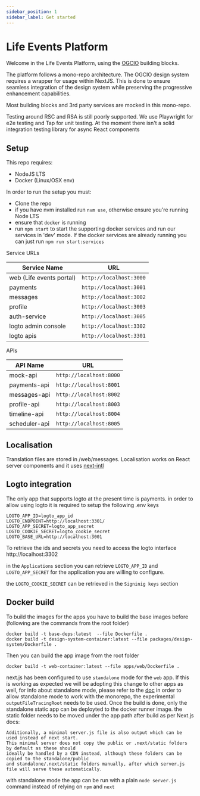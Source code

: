 ```yaml
---
sidebar_position: 1
sidebar_label: Get started
---
```


# Life Events Platform

Welcome in the Life Events Platform, using the [OGCIO](https://www.ogcio.gov.ie/) building blocks.

The platform follows a mono-repo architecture.
The OGCIO design system requires a wrapper for usage within NextJS. This is done to ensure seamless integration of the design system while preserving the progressive enhancement capabilities.

Most building blocks and 3rd party services are mocked in this mono-repo.

Testing around RSC and RSA is still poorly supported. We use Playwright for e2e testing and Tap for unit testing. At the moment there isn't a solid integration testing library for async React components

## Setup

This repo requires:

- NodeJS LTS
- Docker (Linux/OSX env)

In order to run the setup you must:

- Clone the repo
- if you have nvm installed run `nvm use`, otherwise ensure you're running Node LTS
- ensure that `docker` is running
- run `npm start` to start the supporting docker services and run our services in 'dev' mode. If the docker services are already running you can just run `npm run start:services`

Service URLs

| Service Name             | URL                     |
| ------------------------ | ----------------------- |
| web (Life events portal) | `http://localhost:3000` |
| payments                 | `http://localhost:3001` |
| messages                 | `http://localhost:3002` | 
| profile                  | `http://localhost:3003` |
| auth-service             | `http://localhost:3005` |
| logto admin console      | `http://localhost:3302` |
| logto apis               | `http://localhost:3301` |

APIs

| API Name      | URL                     |
| ------------- | ----------------------- |
| mock-api      | `http://localhost:8000` |
| payments-api  | `http://localhost:8001` |
| messages-api  | `http://localhost:8002` |
| profile-api   | `http://localhost:8003` |
| timeline-api  | `http://localhost:8004` |
| scheduler-api | `http://localhost:8005` |

## Localisation

Translation files are stored in /web/messages. Localisation works on React server components and it uses [next-intl](https://next-intl-docs.vercel.app/)

## Logto integration

The only app that supports logto at the present time is payments. in order to allow using logto it is required to setup the following .env keys

```
LOGTO_APP_ID=logto_app_id
LOGTO_ENDPOINT=http://localhost:3301/
LOGTO_APP_SECRET=logto_app_secret
LOGTO_COOKIE_SECRET=logto_cookie_secret
LOGTO_BASE_URL=http://localhost:3001

```

To retrieve the ids and secrets you need to access the logto interface http://localhost:3302

in the `Applications` section you can retrieve `LOGTO_APP_ID` and `LOGTO_APP_SECRET` for the application you are willing to configure.

the `LOGTO_COOKIE_SECRET` can be retrieved in the `Signinig keys` section

## Docker build

To build the images for the apps you have to build the base images before (following are the commands from the root folder)

```
docker build -t base-deps:latest  --file Dockerfile .
docker build -t design-system-container:latest --file packages/design-system/Dockerfile .
```

Then you can build the app image from the root folder

```
docker build -t web-container:latest --file apps/web/Dockerfile .
```

next.js has been configured to use `standalone` mode for the `web` app. If this is working as expected we will be adopting this change
to other apps as well, for info about standalone mode, please refer to the [doc](https://nextjs.org/docs/pages/api-reference/next-config-js/output)
in order to allow standalone mode to work with the monorepo, the experimental `outputFileTracingRoot` needs to be used.
Once the build is done, only the standalone static app can be deployted to the docker runner image.
the static folder needs to be moved under the app path after build as per Next.js docs:

```
Additionally, a minimal server.js file is also output which can be used instead of next start.
This minimal server does not copy the public or .next/static folders by default as these should
ideally be handled by a CDN instead, although these folders can be copied to the standalone/public
and standalone/.next/static folders manually, after which server.js file will serve these automatically.
```

with standalone mode the app can be run with a plain `node server.js` command instead of relying on `npm` and `next`
